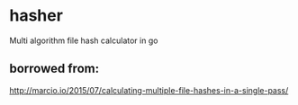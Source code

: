 # hasher
Multi algorithm file hash calculator in go

## borrowed from:
http://marcio.io/2015/07/calculating-multiple-file-hashes-in-a-single-pass/